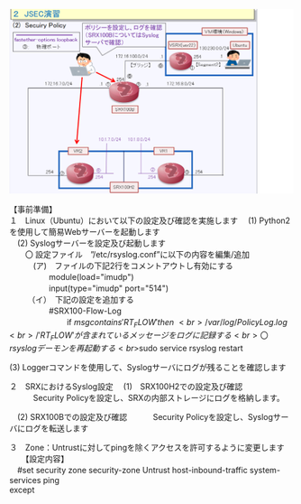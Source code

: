 ![Diagram](./images/security-policy-1.jpg)<br>

【事前準備】<br>
１　Linux（Ubuntu）において以下の設定及び確認を実施します
　(1) Python2を使用して簡易Webサーバーを起動します<br>
　(2) Syslogサーバーを設定及び起動します<br>
 　　〇 設定ファイル　”/etc/rsyslog.conf”に以下の内容を編集/追加<br>
　　　(ア)　ファイルの下記2行をコメントアウトし有効にする<br>
　　　　　module(load="imudp")<br>
　　　　　input(type="imudp" port="514")<br>
　　 （イ）　下記の設定を追加する<br>
　　　　　#SRX100-Flow-Log<br>　
　　　　　　if $msg contains 'RT_FLOW' then \ <br>		
　　　　　　　　		                                    /var/log/PolicyLog.log<br>
　　　　　　/' RT_FLOW 'が含まれているメッセージをログに記録する<br>
　　　
   　〇 rsyslogデーモンを再起動する<br>
　　　　　$sudo service rsyslog restart<br>
     
  (3) Loggerコマンドを使用して、Syslogサーバにログが残ることを確認します<br>

２　SRXにおけるSyslog設定
　(1)　SRX100H2での設定及び確認
　　　Security Policyを設定し、SRXの内部ストレージにログを格納します。

　(2) SRX100Bでの設定及び確認
　　　Security Policyを設定し、Syslogサーバにログを転送します

 

３　Zone：Untrustに対してpingを除くアクセスを許可するように変更します<br>
　　【設定内容】<br>
 　#set security zone security-zone Untrust host-inbound-traffic system-services ping   
   except<br>
